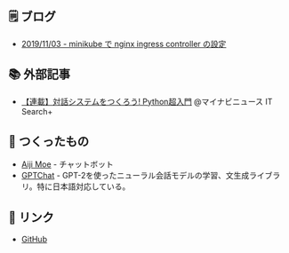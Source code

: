 ## 🗒️ ブログ

- [2019/11/03 - minikube で nginx ingress controller の設定](article/20191103-minikube_nginx_ingress_controller.md)

## 📚 外部記事

- [【連載】対話システムをつくろう! Python超入門](https://news.mynavi.jp/itsearch/series/devsoft/Python.html) @マイナビニュース IT Search+

## 🤖 つくったもの

- [Aiji Moe](https://aijimoe.net) - チャットボット
- [GPTChat](https://github.com/noriyukipy/gptchat) - GPT-2を使ったニューラル会話モデルの学習、文生成ライブラリ。特に日本語対応している。

## 🔖 リンク

- [GitHub](https://github.com/noriyukipy)
